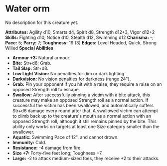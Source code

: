 # Water orm

No description for this creature yet.

**Attributes:** Agility d10, Smarts d4, Spirit d8, Strength d12+3, Vigor
d12+2
**Skills:** Fighting d10, Notice d10, Stealth d12, Swimming d12
**Charisma:** -; **Pace:** 5; **Parry:** 7; **Toughness:** 19 (3)
**Edges:** Level Headed, Quick, Strong Willed
**Special Abilities**

- **Armour +3:** Natural armour.
- **Bite:** Str+d8; Grab.
- **Tail Slap:** Str+d8.
- **Low Light Vision:** No penalties for dim or dark lighting.
- **Darkvision:** No vision penalties for darkness (range 24").
- **Grab:** Pin your opponent if you hit with a raise, they require a
raise on an opposed Strength roll to escape.
- **Swallow:** After successfully pinning a victim with a bite attack,
this creature may make an opposed Strength roll as a normal action. If
successful the victim has been swallowed, and automatically suffers
Str+d6 damage every round after that. A swallowed victim can attempt to
climb back up to the creature's mouth as a normal action with an
opposed Strength roll, although it still remains pinned by the bite.
This ability only works on targets at least one Size category smaller
than the swallower.
- **Aquatic:** Swimming Pace of 12", and cannot drown.
- **Immunity:** Cold.
- **Resistance:** -4 damage from fire.
- **Size +7:** Forty-five feet long; Toughness +7.
- **Large:** -2 to attack medium-sized foes, they receive +2 to their
attacks.
